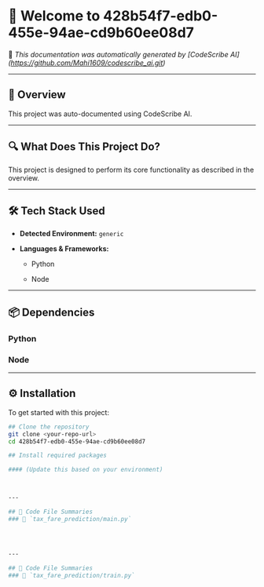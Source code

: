 # 👋 Welcome to 428b54f7-edb0-455e-94ae-cd9b60ee08d7

📄 *This documentation was automatically generated by [CodeScribe AI] (https://github.com/Mahi1609/codescribe_ai.git)*

---

## 🧠 Overview

This project was auto-documented using CodeScribe AI.

---

## 🔍 What Does This Project Do?

This project is designed to perform its core functionality as described in the overview.


---

## 🛠 Tech Stack Used

- **Detected Environment:** `generic`
- **Languages & Frameworks:**

  - Python

  - Node


---

## 📦 Dependencies



### Python



### Node



---

## ⚙️ Installation

To get started with this project:

```bash
## Clone the repository
git clone <your-repo-url>
cd 428b54f7-edb0-455e-94ae-cd9b60ee08d7

## Install required packages

#### (Update this based on your environment)



---

## 🧩 Code File Summaries
### 📄 `tax_fare_prediction/main.py`




---

## 🧩 Code File Summaries
### 📄 `tax_fare_prediction/train.py`



